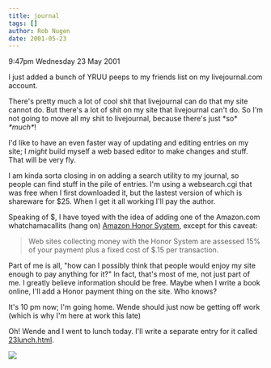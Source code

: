 ```yaml
---
title: journal
tags: []
author: Rob Nugen
date: 2001-05-23
---
```


<p class=date>9:47pm Wednesday 23 May 2001</p>

<p>I just added a bunch of YRUU peeps to my friends
list on my livejournal.com account.</p>

<p>There's pretty much a lot of cool shit that
livejournal can do that my site cannot do.  But
there's a lot of shit on my site that livejournal
can't do.  So I'm not going to move all my shit to
livejournal, because there's just *so*
<em>*much*</em>!</p>

<p>I'd like to have an even faster way of updating and
editing entries on my site; I <em>might</em> build
myself a web based editor to make changes and stuff. 
That will be very fly.</p>

<p>I am kinda sorta closing in on adding a search
utility to my journal, so people can find stuff in the
pile of entries.  I'm using a websearch.cgi that was
free when I first downloaded it, but the lastest
version of which is shareware for $25.  When I get it
all working I'll pay the author.</p>

<p>Speaking of $, I have toyed with the idea of adding
one of the Amazon.com whatchamacallits (hang on) <a
href="http://s1.amazon.com/exec/varzea/subst/fx/help/payor-faq.html/">Amazon
Honor System</a>, except for this caveat:</p>

<p><blockquote>
Web sites collecting money with the Honor System are
assessed 15% of your payment plus a fixed cost of $.15
per transaction.
</blockquote></p>

<p>Part of me is all, "how can I possibly think that
people would enjoy my site enough to pay anything for
it?"  In fact, that's most of me, not just part of me.
 I greatly believe information should be free.  Maybe
when I write a book online, I'll add a Honor payment
thing on the site.  Who knows?</p>

<p>It's 10 pm now; I'm going home.  Wende should just
now be getting off work (which is why I'm here at work
this late)</p>

<p>Oh!  Wende and I went to lunch today.  I'll write a
separate entry for it called <a
href="http://www.robnugen.com/cgi-local/journal.cgi?dir=2001/05&file=23lunch.html">23lunch.html</a>.</p>

<p><img src="/images/rob/wL-ROB.gif"/></p>
